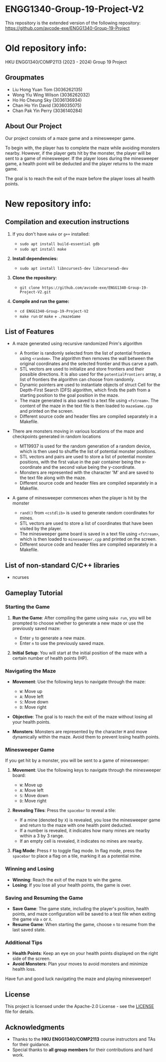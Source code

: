 # ENGG1340-Group-19-Project-V2

This repository is the extended version of the following repository: https://github.com/avcode-exe/ENGG1340-Group-19-Project

# Old repository info:

HKU ENGG1340/COMP2113 (2023 - 2024) Group 19 Project

## Groupmates

- Liu Hong Yuan Tom (3036262135)
- Wong Yiu Wing Wilson (3036262032)
- Ho Ho Cheung Sky (3036136934)
- Chan Ho Yin David (3036035075)
- Chan Pak Yin Perry (3036140284)

## About Our Project

Our project consists of a maze game and a minesweeper game.

To begin with, the player has to complete the maze while avoiding monsters nearby.
However, if the player gets hit by the monster, the player will be sent to a game of minesweeper.
If the player loses during the minesweeper game, a health point will be deducted and the player returns to the maze game.

The goal is to reach the exit of the maze before the player loses all health points.

# New repository info:

## Compilation and execution instructions

1. If you don't have `make` or `g++` installed:
	* `sudo apt install build-essential gdb`
	* `sudo apt install make`

2. **Install dependencies:**
	* `sudo apt install libncurses5-dev libncursesw5-dev`

3. **Clone the repository:**
	* `git clone https://github.com/avcode-exe/ENGG1340-Group-19-Project-V2.git`

4. **Compile and run the game:**
	* `cd ENGG1340-Group-19-Project-V2`
	* `make run` or `make` + `./mazeGame`

## List of Features

- A maze generated using recursive randomized Prim's algorithm
	- A frontier is randomly selected from the list of potential frontiers using `<random>`. The algorithm then removes the wall between the original coordinates and the selected frontier and thus carve a path.
	- STL vectors are used to initialize and store frontiers and their possible directions. It is also used for the `potentialFrontiers` array, a list of frontiers the algorithm can choose from randomly.
	- Dynamic pointers are used to instantiate objects of struct Cell for the Depth-First Search (DFS) algorithm, which finds the path from a starting position to the goal position in the maze.
	- The maze generated is also saved to a text file using `<fstream>`. The content of the maze in the text file is then loaded to `mazeGame.cpp` and printed on the screen.
	- Different source code and header files are compiled separately in a Makefile.

- There are monsters moving in various locations of the maze and checkpoints generated in random locations
	- MT19937 is used for the random generation of a random device, which is then used to shuffle the list of potential monster positions.
	- STL vectors and pairs are used to store a list of potential monster positions, with the first value in the pair container being the x-coordinate and the second value being the y-coordinate.
	- Monsters are represented with the character 'M' and are saved to the text file along with the maze.
	- Different source code and header files are compiled separately in a Makefile.

- A game of minesweeper commences when the player is hit by the monster
	- `rand()` from `<cstdlib>` is used to generate random coordinates for mines.
	- STL vectors are used to store a list of coordinates that have been visited by the player.
	- The minesweeper game board is saved in a text file using `<fstream>`, which is then loaded to `minesweeper.cpp` and printed on the screen.
	- Different source code and header files are compiled separately in a Makefile.

## List of non-standard C/C++ libraries

- ncurses

## Gameplay Tutorial

### Starting the Game

1. **Run the Game**: After compiling the game using `make run`, you will be prompted to choose whether to generate a new maze or use the previously saved maze:
   - Enter `y` to generate a new maze.
   - Enter `n` to use the previously saved maze.

2. **Initial Setup**: You will start at the initial position of the maze with a certain number of health points (HP).

### Navigating the Maze

- **Movement**: Use the following keys to navigate through the maze:
  - `W`: Move up
  - `A`: Move left
  - `S`: Move down
  - `D`: Move right

- **Objective**: The goal is to reach the exit of the maze without losing all your health points.

- **Monsters**: Monsters are represented by the character `M` and move dynamically within the maze. Avoid them to prevent losing health points.

### Minesweeper Game

If you get hit by a monster, you will be sent to a game of minesweeper:

1. **Movement**: Use the following keys to navigate through the minesweeper board:
   - `W`: Move up
   - `A`: Move left
   - `S`: Move down
   - `D`: Move right

2. **Revealing Tiles**: Press the `spacebar` to reveal a tile:
   - If a mine (denoted by `X`) is revealed, you lose the minesweeper game and return to the maze with one health point deducted.
   - If a number is revealed, it indicates how many mines are nearby within a 3 by 3 range.
   - If an empty cell is revealed, it indicates no mines are nearby.

3. **Flag Mode**: Press `F` to toggle flag mode. In flag mode, press the `spacebar` to place a flag on a tile, marking it as a potential mine.

### Winning and Losing

- **Winning**: Reach the exit of the maze to win the game.
- **Losing**: If you lose all your health points, the game is over.

### Saving and Resuming the Game

- **Save Game**: The game state, including the player's position, health points, and maze configuration will be saved to a test file when exiting the game via `x` or `X`.
- **Resume Game**: When starting the game, choose `n` to resume from the last saved state.

### Additional Tips

- **Health Points**: Keep an eye on your health points displayed on the right side of the screen.
- **Avoid Monsters**: Plan your moves to avoid monsters and minimize health loss.

Have fun and good luck navigating the maze and playing minesweeper!

## License

This project is licensed under the Apache-2.0 License - see the [LICENSE](LICENSE) file for details.

## Acknowledgments

- Thanks to the **HKU ENGG1340/COMP2113** course instructors and TAs for their guidance.
- Special thanks to **all group members** for their contributions and hard work.